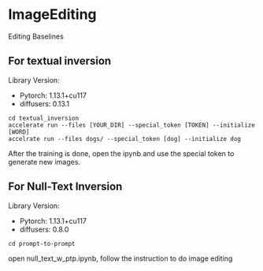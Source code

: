 # ImageEditing
Editing Baselines


## For textual inversion

Library Version:
- Pytorch: 1.13.1+cu117
- diffusers: 0.13.1

```
cd textual_inversion
accelerate run --files [YOUR_DIR] --special_token [TOKEN] --initialize [WORD]
accelrate run --files dogs/ --special_token [dog] --initialize dog
```
After the training is done, open the ipynb and use the special token to generate new images.

## For Null-Text Inversion

Library Version:
- Pytorch: 1.13.1+cu117
- diffusers: 0.8.0

```
cd prompt-to-prompt
```
open null_text_w_ptp.ipynb, follow the instruction to do image editing

